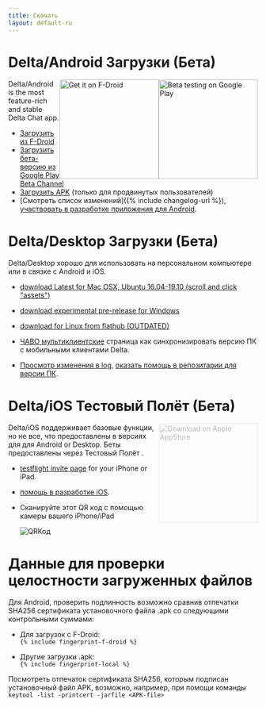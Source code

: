 ```yaml
---
title: Скачать
layout: default-ru
---
```




<!-- GENERATED FILE -- DO NOT EDIT -->



# Delta/Android Загрузки (Бета)

[<img style="float:right" src="../assets/home/get-it-on-gplay-beta.png" alt="Beta testing on Google Play" width="200" />](https://play.google.com/store/apps/details?id=chat.delta)
[<img style="float:right" src="../assets/home/get-it-on-fdroid.png" alt="Get it on F-Droid" width="200" />](https://f-droid.org/app/com.b44t.messenger)

Delta/Android is the most feature-rich and stable Delta Chat app. 

* [Загрузить из F-Droid](https://f-droid.org/app/com.b44t.messenger)
* [Загрузить бета-версию из Google Play Beta Channel](https://play.google.com/store/apps/details?id=chat.delta)
* [Загрузить APK](https://github.com/deltachat/deltachat-android/releases) (только для продвинутых пользователей)
* [Смотреть список изменений]({% include changelog-url %}), [участвовать в разработке приложения для Android](https://github.com/deltachat/deltachat-android/). 


# Delta/Desktop Загрузки (Бета)

Delta/Desktop хорошо для использовать на персональном компьютере или в связке с Android и iOS. 

* [download Latest for Mac OSX, Ubuntu 16.04-19.10 (scroll and click "assets")](https://github.com/deltachat/deltachat-desktop/releases/latest)

* [download experimental pre-release for Windows](https://github.com/deltachat/deltachat-desktop/releases/)

* [download for Linux from flathub (OUTDATED)](https://flathub.org/apps/details/chat.delta.desktop)

* [ЧАВО мультиклиентские](help#multiclient) страница как синхронизировать версию ПК с мобильными клиентами Delta. 

* [Просмотр изменения в log](https://github.com/deltachat/deltachat-desktop/blob/master/CHANGELOG.md),
  [оказать помощь в репозитарии для версии ПК](https://github.com/deltachat/deltachat-desktop/). 


# Delta/iOS Тестовый Полёт (Бета)

<img src="../assets/home/get-it-on-ios.png" alt="Download on Apple AppStore" width="200" style="float:right; filter: opacity(.3) grayscale(100%);" />

Delta/iOS поддерживает базовые функции, но не все, что предоставлены в версиях для  для Android or Desktop. 
Беты предоставлены через Тестовый Полёт . 

- [testflight invite page](https://testflight.apple.com/join/uEMc1NxS) for your iPhone or iPad.

- [помощь в разработке iOS](https://github.com/deltachat/deltachat-ios/). 

- Сканируйте этот QR код с помощью камеры вашего iPhone/iPad

  ![QRКод](../assets/home/deltachat_testflight_qrcode.png)


# Данные для проверки целостности загруженных файлов

Для Android, проверить подлинность возможно сравнив отпечатки  SHA256 сертификата установочного файла .apk со следующими контрольными суммами:

* Для загрузок с F-Droid:  
  `{% include fingerprint-f-droid %}`

* Другие загрузки .apk:  
  `{% include fingerprint-local %}`

Посмотреть отпечаток сертификата  SHA256, которым подписан установочный файл APK, возможно, например, при помощи команды 
`keytool -list -printcert -jarfile <APK-file>`

